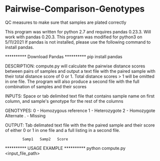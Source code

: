 # Pairwise-Comparison-Genotypes
QC measures to make sure that samples are plated correctly 

This program was written for python 2.7 and requires pandas 0.23.3. Will work with pandas 0.20.3.
This program was modified for python3 on 5/11/2021 
If pandas is not installed, please use the following command to install pandas.

********** Download Pandas **********
pip install pandas

DESCRIPTION:
compute.py will calculate the pairwise distance scores between pairs of samples
and output a text file with the paired sample with their total distance score of
0 or 1. Total distance scores > 1 will be omitted in one file. The program will also
produce a second file with the full combination of samples and their scores

INPUTS:	Space or tab delimited text file that contains sample name on first column, and
	sample's genotype for the rest of the columns

GENOTYPES:		0 - Homozygous reference
			1 - Heterozygote
			2 - Homozygote Alternate
			. - Missing 

OUTPUT:	Tab delimated text file with the the paired sample and their score of
	either 0 or 1 in one file and a full listing in a second file. 

			Samp1	Samp2	Score


********** USAGE EXAMPLE **********
python compute.py <input_file_path>
